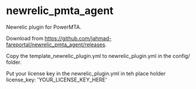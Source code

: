 newrelic_pmta_agent
===================

Newrelic plugin for PowerMTA.

Download from https://github.com/jahmad-fareportal/newrelic_pmta_agent/releases.

Copy the template_newrelic_plugin.yml to newrelic_plugin.yml in the config/ folder.

Put your license key in the newrelic_plugin.yml in teh place holder license_key: 'YOUR_LICENSE_KEY_HERE'

